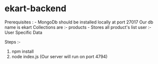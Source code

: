 # ekart-backend

Prerequisites : -
MongoDb should be installed locally at port 27017
Our db name is ekart
Collections are :- 
products - Stores all product's list
user :- User Specific Data

Steps :- 
1) npm install
2) node index.js (Our server will run on port 4794)
